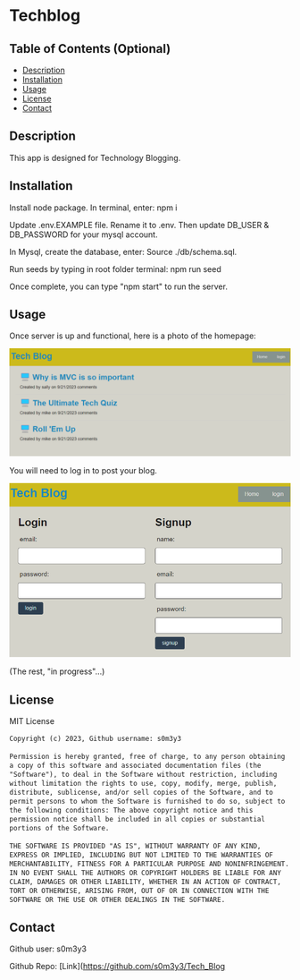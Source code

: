 # Techblog

## Table of Contents (Optional)

- [Description](#description)
- [Installation](#installation)
- [Usage](#usage)
- [License](#license)
- [Contact](#questions)

## Description
This app is designed for Technology Blogging. 

## Installation
 Install node package. In terminal, enter: npm i

 Update .env.EXAMPLE file. Rename it to .env. Then update DB_USER & DB_PASSWORD for your mysql account. 

 In Mysql, create the database, enter: Source ./db/schema.sql.

 Run seeds by typing in root folder terminal: npm run seed

Once complete, you can type "npm start" to run the server. 


## Usage
Once server is up and functional, here is a photo of the homepage: 


![](./public/image/homepage.png)


You will need to log in to post your blog. 

![](./public/image/login.png)

(The rest, "in progress"...)

## License
  MIT License

    Copyright (c) 2023, Github username: s0m3y3
    
    Permission is hereby granted, free of charge, to any person obtaining a copy of this software and associated documentation files (the "Software"), to deal in the Software without restriction, including without limitation the rights to use, copy, modify, merge, publish, distribute, sublicense, and/or sell copies of the Software, and to permit persons to whom the Software is furnished to do so, subject to the following conditions: The above copyright notice and this permission notice shall be included in all copies or substantial portions of the Software.
    
    THE SOFTWARE IS PROVIDED "AS IS", WITHOUT WARRANTY OF ANY KIND, EXPRESS OR IMPLIED, INCLUDING BUT NOT LIMITED TO THE WARRANTIES OF MERCHANTABILITY, FITNESS FOR A PARTICULAR PURPOSE AND NONINFRINGEMENT. IN NO EVENT SHALL THE AUTHORS OR COPYRIGHT HOLDERS BE LIABLE FOR ANY CLAIM, DAMAGES OR OTHER LIABILITY, WHETHER IN AN ACTION OF CONTRACT, TORT OR OTHERWISE, ARISING FROM, OUT OF OR IN CONNECTION WITH THE SOFTWARE OR THE USE OR OTHER DEALINGS IN THE SOFTWARE.


## Contact
Github user: s0m3y3

Github Repo: [Link](https://github.com/s0m3y3/Tech_Blog
